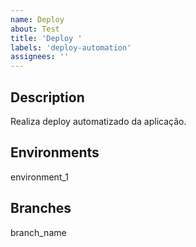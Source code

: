 ```yaml
---
name: Deploy  
about: Test
title: 'Deploy '
labels: 'deploy-automation'
assignees: ''
---
```


## Description
Realiza deploy automatizado da aplicação.

## Environments
environment_1

## Branches
branch_name